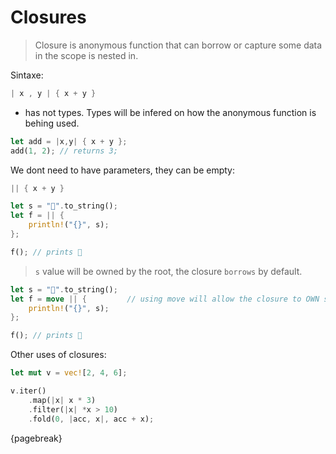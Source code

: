 # Closures

> Closure is anonymous function that can borrow or capture some data in the scope is nested in.


Sintaxe:

```rust
| x , y | { x + y }
```

- has not types. Types will be infered on how the anonymous function is behing used.

```rust
let add = |x,y| { x + y };
add(1, 2); // returns 3;
```


We dont need to have parameters, they can be empty:

```rust
|| { x + y }
```


```rust
let s = "🍓️".to_string();
let f = || {
	println!("{}", s);
};

f(); // prints 🍓️
```

> `s` value will be owned by the root, the closure `borrows` by default.


```rust
let s = "🍓️".to_string();
let f = move || {         // using move will allow the closure to OWN s
	println!("{}", s);
};

f(); // prints 🍓️
```


Other uses of closures:

```rust
let mut v = vec![2, 4, 6];

v.iter()
	.map(|x| x * 3)
	.filter(|x| *x > 10)
	.fold(0, |acc, x|, acc + x);
```

{pagebreak}
